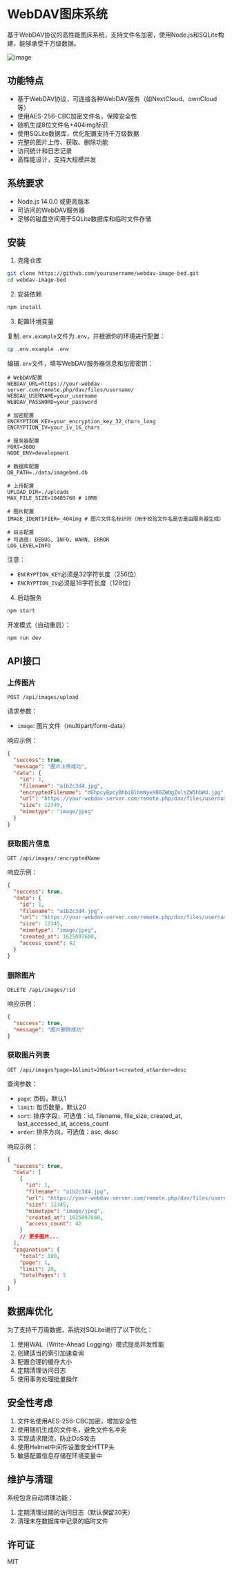 # WebDAV图床系统

基于WebDAV协议的高性能图床系统，支持文件名加密，使用Node.js和SQLite构建，能够承受千万级数据。

![image](https://github.com/user-attachments/assets/207764dc-d37e-4116-9b08-4e235f3aca90)


## 功能特点

- 基于WebDAV协议，可连接各种WebDAV服务（如NextCloud、ownCloud等）
- 使用AES-256-CBC加密文件名，保障安全性
- 随机生成8位文件名+404img标识
- 使用SQLite数据库，优化配置支持千万级数据
- 完整的图片上传、获取、删除功能
- 访问统计和日志记录
- 高性能设计，支持大规模并发

## 系统要求

- Node.js 14.0.0 或更高版本
- 可访问的WebDAV服务器
- 足够的磁盘空间用于SQLite数据库和临时文件存储

## 安装

1. 克隆仓库

```bash
git clone https://github.com/yourusername/webdav-image-bed.git
cd webdav-image-bed
```

2. 安装依赖

```bash
npm install
```

3. 配置环境变量

复制`.env.example`文件为`.env`，并根据你的环境进行配置：

```bash
cp .env.example .env
```

编辑`.env`文件，填写WebDAV服务器信息和加密密钥：

```
# WebDAV配置
WEBDAV_URL=https://your-webdav-server.com/remote.php/dav/files/username/
WEBDAV_USERNAME=your_username
WEBDAV_PASSWORD=your_password

# 加密配置
ENCRYPTION_KEY=your_encryption_key_32_chars_long
ENCRYPTION_IV=your_iv_16_chars

# 服务器配置
PORT=3000
NODE_ENV=development

# 数据库配置
DB_PATH=./data/imagebed.db

# 上传配置
UPLOAD_DIR=./uploads
MAX_FILE_SIZE=10485760 # 10MB

# 图片配置
IMAGE_IDENTIFIER=_404img # 图片文件名标识符（用于校验文件名是否是由服务器生成）

# 日志配置
# 可选值: DEBUG, INFO, WARN, ERROR
LOG_LEVEL=INFO
```

注意：
- `ENCRYPTION_KEY`必须是32字符长度（256位）
- `ENCRYPTION_IV`必须是16字符长度（128位）

4. 启动服务

```bash
npm start
```

开发模式（自动重启）：

```bash
npm run dev
```

## API接口

### 上传图片

```
POST /api/images/upload
```

请求参数：
- `image`: 图片文件（multipart/form-data）

响应示例：

```json
{
  "success": true,
  "message": "图片上传成功",
  "data": {
    "id": 1,
    "filename": "a1b2c3d4.jpg",
    "encryptedFilename": "dGhpcyBpcyBhbiBlbmNyeXB0ZWQgZmlsZW5hbWU.jpg",
    "url": "https://your-webdav-server.com/remote.php/dav/files/username/images/a1b2c3d4.jpg",
    "size": 12345,
    "mimetype": "image/jpeg"
  }
}
```

### 获取图片信息

```
GET /api/images/:encryptedName
```

响应示例：

```json
{
  "success": true,
  "data": {
    "id": 1,
    "filename": "a1b2c3d4.jpg",
    "url": "https://your-webdav-server.com/remote.php/dav/files/username/images/a1b2c3d4.jpg",
    "size": 12345,
    "mimetype": "image/jpeg",
    "created_at": 1625097600,
    "access_count": 42
  }
}
```

### 删除图片

```
DELETE /api/images/:id
```

响应示例：

```json
{
  "success": true,
  "message": "图片删除成功"
}
```

### 获取图片列表

```
GET /api/images?page=1&limit=20&sort=created_at&order=desc
```

查询参数：
- `page`: 页码，默认1
- `limit`: 每页数量，默认20
- `sort`: 排序字段，可选值：id, filename, file_size, created_at, last_accessed_at, access_count
- `order`: 排序方向，可选值：asc, desc

响应示例：

```json
{
  "success": true,
  "data": [
    {
      "id": 1,
      "filename": "a1b2c3d4.jpg",
      "url": "https://your-webdav-server.com/remote.php/dav/files/username/images/a1b2c3d4.jpg",
      "size": 12345,
      "mimetype": "image/jpeg",
      "created_at": 1625097600,
      "access_count": 42
    }
    // 更多图片...
  ],
  "pagination": {
    "total": 100,
    "page": 1,
    "limit": 20,
    "totalPages": 5
  }
}
```

## 数据库优化

为了支持千万级数据，系统对SQLite进行了以下优化：

1. 使用WAL（Write-Ahead Logging）模式提高并发性能
2. 创建适当的索引加速查询
3. 配置合理的缓存大小
4. 定期清理访问日志
5. 使用事务处理批量操作

## 安全性考虑

1. 文件名使用AES-256-CBC加密，增加安全性
2. 使用随机生成的文件名，避免文件名冲突
3. 实现请求限流，防止DoS攻击
4. 使用Helmet中间件设置安全HTTP头
5. 敏感配置信息存储在环境变量中

## 维护与清理

系统包含自动清理功能：

1. 定期清理过期的访问日志（默认保留30天）
2. 清理未在数据库中记录的临时文件

## 许可证

MIT
